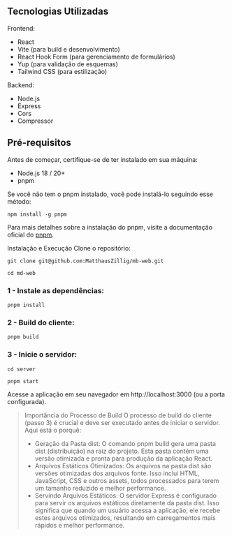 ## Tecnologias Utilizadas

Frontend:

- React
- Vite (para build e desenvolvimento)
- React Hook Form (para gerenciamento de formulários)
- Yup (para validação de esquemas)
- Tailwind CSS (para estilização)

Backend:

- Node.js
- Express
- Cors
- Compressor

## Pré-requisitos

Antes de começar, certifique-se de ter instalado em sua máquina:

- Node.js 18 / 20+
- pnpm

Se você não tem o pnpm instalado, você pode instalá-lo seguindo esse método:

`npm install -g pnpm`

Para mais detalhes sobre a instalação do pnpm, visite a documentação oficial do [pnpm](https://pnpm.io/installation).

Instalação e Execução
Clone o repositório:

`git clone git@github.com:MatthausZillig/mb-web.git`

`cd md-web`

### 1 - Instale as dependências:

`pnpm install`

### 2 - Build do cliente:

`pnpm build`

### 3 - Inicie o servidor:

`cd server`

`pnpm start`

Acesse a aplicação em seu navegador em http://localhost:3000 (ou a porta configurada).

> Importância do Processo de Build
> O processo de build do cliente (passo 3) é crucial e deve ser executado antes de iniciar o servidor. Aqui está o porquê:
>
> - Geração da Pasta dist: O comando pnpm build gera uma pasta dist (distribuição) na raiz do projeto. Esta pasta contém uma versão otimizada e pronta para produção da aplicação React.
> - Arquivos Estáticos Otimizados: Os arquivos na pasta dist são versões otimizadas dos arquivos fonte. Isso inclui HTML, JavaScript, CSS e outros assets, todos processados para terem um tamanho reduzido e melhor performance.
> - Servindo Arquivos Estáticos: O servidor Express é configurado para servir os arquivos estáticos diretamente da pasta dist. Isso significa que quando um usuário acessa a aplicação, ele recebe estes arquivos otimizados, resultando em carregamentos mais rápidos e melhor performance.

